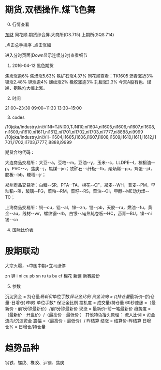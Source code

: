 # 期货.双栖操作.煤飞色舞

0. 行情查看

[东财](http://quote.eastmoney.com/center/futures.html)
同花顺.期货综合屏.大商所(DS.715).上期所(SQS.714)

.点击总手排序
.点击涨幅

进入分时页面(Down显示连续分时)查看细节

1. 2016-04-12 黑色期货

焦炭涨逾6%
焦煤涨5.63%
铁矿石涨4.37%           同花顺查看：TK1605
沥青涨近3%
镍涨2.48%
锌涨逾4%
螺纹涨2%
橡胶涨逾3%
轧板涨2.3%
今天A股有色、煤炭、钢铁均大幅上涨。

2. 时间

21:00~23:30
09:00~11:30
13:30~15:00

3. codes

/10jqka/industry.ini:VINI=TJNI00,TJNI10,ni1604,ni1605,ni1606,ni1607,ni1608,ni1609,ni1610,ni1611,ni1612,ni1701,ni1702,ni1703,ni7777,ni8888,ni9999
/10jqka/industry.ini:VII=i1604,i1605,i1606,i1607,i1608,i1609,i1610,i1611,i1612,i1701,i1702,i1703,i7777,i8888,i9999

期货合约代码：

大连商品交易所：大豆--a，豆粕--m，豆油--y，玉米--c，LLDPE--l，棕榈油--p，PVC--v，焦炭--j，焦煤--jm；铁矿石--i纤板--fb，聚炳烯--pp，鸡蛋--jd，胶板--bb，粳稻--jr；

郑州商品交易所：白糖--SR，PTA--TA，棉花--CF，郑麦--WH，普麦--PM，早籼稻--RI，玻璃--FG，菜粕--RM，菜籽--RS，菜油--OI，甲醇--ME动力煤--TC；

上海商品交易所：铜--cu，铝--al，锌--zn，铅--pb，天胶--ru，燃油--fu，黄金--au，线材--wr，螺纹钢--rb，白银--ag热轧卷板--HC，沥青--BU。镍--ni 锡--sn


4. 国际比价表

[](http://quote.eastmoney.com/center/gjgnqh.html#12_5_4)

# 股期联动

大宗火爆，<中国中期>立马涨停

zn 锌
i
ni
cu
pb
sn
ru
ta
bu 
cf 棉花 新疆 新赛股份

5. 参数

沉淀资金 = 持仓量*最新价*单位手数*保证金比例
资金流向 = ((持仓量*最新价–(持仓量-日增仓)*昨收)* 单位手数* 保证金比例
投机度 = 成交量/持仓量
60秒速涨 =（最新价 - 前1分钟最新价）/前1分钟最新价
现涨 = 最新价–前一笔最新价
趋势度 =（最新价 - 开盘价）/（最高价 - 最低价 ）
其他特色抬头原理：
流入比例 = 资金流向/沉淀资金 
震幅 =（最高价 - 最低价）/ 昨结算
结涨 = 结算价-昨结算 
日增仓% = 日增仓/持仓量

# 趋势品种

钢铁、螺纹、橡胶、沪铜、焦炭

